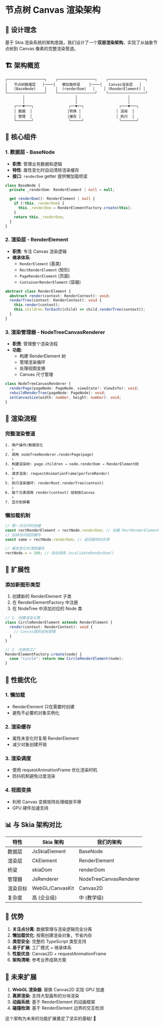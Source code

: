 # 节点树 Canvas 渲染架构

## 🎯 设计理念

基于 Skia 渲染系统的架构思路，我们设计了一个**双层渲染架构**，实现了从抽象节点树到 Canvas 像素的完整渲染管道。

## 🏗️ 架构概览

```
┌─────────────────┐    ┌─────────────────┐    ┌─────────────────┐
│   节点树数据层   │────│   懒加载桥梁    │────│   Canvas渲染层   │
│   (BaseNode)    │    │  (renderDom)   │    │ (RenderElement) │
└─────────────────┘    └─────────────────┘    └─────────────────┘
        │                       │                       │
        │                       │                       │
    ┌───▼───┐                ┌──▼──┐                ┌───▼───┐
    │ 数据  │                │转换 │                │ 渲染  │
    │ 管理  │                │缓存 │                │ 执行  │
    └───────┘                └─────┘                └───────┘
```

## 🔧 核心组件

### 1. 数据层 - BaseNode

- **职责**: 管理业务数据和逻辑
- **特性**: 属性变化时自动清除渲染缓存
- **接口**: `renderDom` getter 提供懒加载桥梁

```typescript
class BaseNode {
  private _renderDom: RenderElement | null = null;

  get renderDom(): RenderElement | null {
    if (!this._renderDom) {
      this._renderDom = RenderElementFactory.create(this);
    }
    return this._renderDom;
  }
}
```

### 2. 渲染层 - RenderElement

- **职责**: 专注 Canvas 渲染逻辑
- **继承体系**:
  - `RenderElement` (基类)
  - `RectRenderElement` (矩形)
  - `PageRenderElement` (页面)
  - `ContainerRenderElement` (容器)

```typescript
abstract class RenderElement {
  abstract render(context: RenderContext): void;
  renderTree(context: RenderContext): void {
    this.render(context);
    this.children.forEach((child) => child.renderTree(context));
  }
}
```

### 3. 渲染管理器 - NodeTreeCanvasRenderer

- **职责**: 管理整个渲染流程
- **功能**:
  - 构建 RenderElement 树
  - 管理渲染循环
  - 处理视图变换
  - Canvas 尺寸管理

```typescript
class NodeTreeCanvasRenderer {
  renderPage(pageNode: PageNode, viewState?: ViewInfo): void;
  rebuildRenderTree(pageNode: PageNode): void;
  setCanvasSize(width: number, height: number): void;
}
```

## 🔄 渲染流程

### 完整渲染管道

```
1. 用户操作/数据变化
   ↓
2. 调用 nodeTreeRenderer.renderPage(page)
   ↓
3. 构建渲染树: page.children → node.renderDom → RenderElement树
   ↓
4. 请求渲染: requestAnimationFrame(performRender)
   ↓
5. 执行渲染循环: renderRoot.renderTree(context)
   ↓
6. 每个元素调用 render(context) 绘制到Canvas
   ↓
7. 显示到屏幕
```

### 懒加载机制

```typescript
// 第一次访问时创建
const rectRenderElement = rectNode.renderDom; // 创建 RectRenderElement
// 后续访问返回缓存
const same = rectNode.renderDom; // 返回缓存的实例

// 属性变化时清除缓存
rectNode.x = 100; // 自动调用 invalidateRenderDom()
```

## 🎨 扩展性

### 添加新图形类型

1. 创建新的 RenderElement 子类
2. 在 RenderElementFactory 中注册
3. 在 NodeTree 中添加对应的 Node 类

```typescript
// 1. 创建渲染元素
class CircleRenderElement extends RenderElement {
  render(context: RenderContext): void {
    // Canvas圆形绘制逻辑
  }
}

// 2. 注册到工厂
RenderElementFactory.create(node) {
  case "circle": return new CircleRenderElement(node);
}
```

## 🚀 性能优化

### 1. 懒加载

- RenderElement 只在需要时创建
- 避免不必要的对象实例化

### 2. 渲染缓存

- 属性未变化时复用 RenderElement
- 减少对象创建开销

### 3. 渲染调度

- 使用 requestAnimationFrame 优化渲染时机
- 防抖机制避免过度渲染

### 4. 视图变换

- 利用 Canvas 变换矩阵处理缩放平移
- GPU 硬件加速支持

## 📊 与 Skia 架构对比

| 特性     | Skia 架构       | 我们的架构             |
| -------- | --------------- | ---------------------- |
| 数据层   | JsSkiaElement   | BaseNode               |
| 渲染层   | CkElement       | RenderElement          |
| 桥梁     | skiaDom         | renderDom              |
| 管理器   | JsRenderer      | NodeTreeCanvasRenderer |
| 渲染目标 | WebGL/CanvasKit | Canvas2D               |
| 复杂度   | 高 (企业级)     | 中 (教学级)            |

## 🎯 优势

1. **关注点分离**: 数据管理与渲染逻辑完全分离
2. **懒加载优化**: 按需创建渲染对象，节省内存
3. **类型安全**: 完整的 TypeScript 类型支持
4. **易于扩展**: 工厂模式 + 继承体系
5. **性能优良**: Canvas2D + requestAnimationFrame
6. **架构清晰**: 参考业界成熟方案

## 🔮 未来扩展

1. **WebGL 渲染器**: 替换 Canvas2D 实现 GPU 加速
2. **离屏渲染**: 支持大型画布的分块渲染
3. **动画系统**: 基于 RenderElement 的动画框架
4. **碰撞检测**: 基于 RenderElement 边界的交互检测

这个架构为未来的功能扩展奠定了坚实的基础! 🎉
